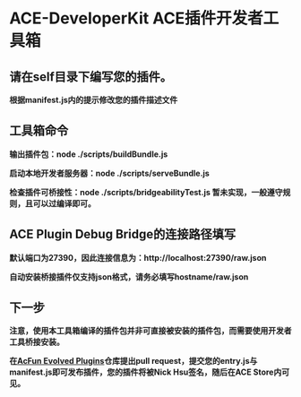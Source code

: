 # ACE-DeveloperKit ACE插件开发者工具箱

## 请在self目录下编写您的插件。
**根据manifest.js内的提示修改您的插件描述文件**


## 工具箱命令
**输出插件包：node ./scripts/buildBundle.js**

**启动本地开发者服务器：node ./scripts/serveBundle.js**

**检查插件可桥接性：node ./scripts/bridgeabilityTest.js 暂未实现，一般遵守规则，且可以过编译即可。**

## ACE Plugin Debug Bridge的连接路径填写
**默认端口为27390，因此连接信息为：http://localhost:27390/raw.json**

**自动安装桥接插件仅支持json格式，请务必填写hostname/raw.json**

## 下一步
**注意，使用本工具箱编译的插件包并非可直接被安装的插件包，而需要使用开发者工具桥接安装。**

**在[AcFun Evolved Plugins](https://github.com/wenzi7777/AcFun-Evolved-Plugins)仓库提出pull request，提交您的entry.js与manifest.js即可发布插件，您的插件将被Nick Hsu签名，随后在ACE Store内可见。**
